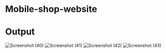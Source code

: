 # Mobile-shop-website
# Output
![Screenshot (40)](https://github.com/MirzaAdeelAhmad/Mobile-shop-website/assets/130549904/f0377269-d175-4056-81b0-ab5e3629ec2e)
![Screenshot (41)](https://github.com/MirzaAdeelAhmad/Mobile-shop-website/assets/130549904/953f97b0-021a-45d6-b1c8-6bd4da3a44de)
![Screenshot (42)](https://github.com/MirzaAdeelAhmad/Mobile-shop-website/assets/130549904/8c68b937-4bea-4279-b6c3-8fa4588e38bd)
![Screenshot (43)](https://github.com/MirzaAdeelAhmad/Mobile-shop-website/assets/130549904/d62b6c72-c521-498a-88bc-bf9a20483ad3)

